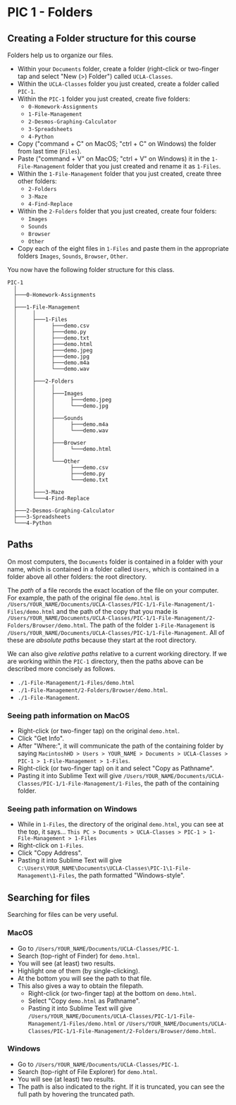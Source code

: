 # PIC 1 - Folders




## Creating a Folder structure for this course

Folders help us to organize our files.

 - Within your `Documents` folder,
   create a folder
   (right-click or two-finger tap and select "New (>) Folder")
   called `UCLA-Classes`.
 - Within the `UCLA-Classes` folder you just created,
   create a folder called `PIC-1`.
 - Within the `PIC-1` folder you just created,
   create five folders:
   - `0-Homework-Assignments`
   - `1-File-Management`
   - `2-Desmos-Graphing-Calculator`
   - `3-Spreadsheets`
   - `4-Python`
 - Copy ("command + C" on MacOS; "ctrl + C" on Windows)
   the folder from last time (`Files`).
 - Paste ("command + V" on MacOS; "ctrl + V" on Windows) it
   in the `1-File-Management` folder that you just created
   and rename it as `1-Files`.
 - Within the `1-File-Management` folder that you just created,
   create three other folders:
   - `2-Folders`
   - `3-Maze`
   - `4-Find-Replace`
 - Within the `2-Folders` folder that you just created,
   create four folders:
   - `Images`
   - `Sounds`
   - `Browser`
   - `Other`
 - Copy each of the eight files in `1-Files` and paste them in the
   appropriate folders `Images`, `Sounds`, `Browser`, `Other`.

You now have the following folder structure for this class.
```box-drawing
PIC-1
  │
  ├───0-Homework-Assignments
  │
  ├───1-File-Management
  │     │
  │     ├───1-Files
  │     │     ├───demo.csv
  │     │     ├───demo.py
  │     │     ├───demo.txt
  │     │     ├───demo.html 
  │     │     ├───demo.jpeg
  │     │     ├───demo.jpg
  │     │     ├───demo.m4a
  │     │     └───demo.wav
  │     │
  │     ├───2-Folders
  │     │     │
  │     │     ├───Images
  │     │     │     ├───demo.jpeg
  │     │     │     └───demo.jpg
  │     │     │
  │     │     ├───Sounds
  │     │     │     ├───demo.m4a
  │     │     │     └───demo.wav
  │     │     │
  │     │     ├───Browser
  │     │     │     └───demo.html
  │     │     │
  │     │     └───Other
  │     │           ├───demo.csv
  │     │           ├───demo.py
  │     │           └───demo.txt
  │     │  
  │     ├───3-Maze
  │     └───4-Find-Replace
  │
  ├───2-Desmos-Graphing-Calculator
  ├───3-Spreadsheets
  └───4-Python
```




## Paths

On most computers, the `Documents` folder is contained in a folder with your name,
which is contained in a folder called `Users`,
which is contained in a folder above all other folders: the root directory.

The *path* of a file records the exact location of the file on your computer.
For example, the path of the original file `demo.html` is
`/Users/YOUR_NAME/Documents/UCLA-Classes/PIC-1/1-File-Management/1-Files/demo.html`
and the path of the copy that you made is
`/Users/YOUR_NAME/Documents/UCLA-Classes/PIC-1/1-File-Management/2-Folders/Browser/demo.html`.
The path of the folder `1-File-Management` is `/Users/YOUR_NAME/Documents/UCLA-Classes/PIC-1/1-File-Management`.
All of these are *absolute paths* because they start at the root directory.

We can also give *relative paths* relative to a current working directory.
If we are working within the `PIC-1` directory, then
the paths above can be described more concisely as follows.
 - `./1-File-Management/1-Files/demo.html`
 - `./1-File-Management/2-Folders/Browser/demo.html`.
 - `./1-File-Management`.


### Seeing path information on MacOS

 - Right-click (or two-finger tap) on the original `demo.html`.
 - Click "Get Info".
 - After "Where:", it will communicate the path of the containing folder by saying
   `MacintoshHD > Users > YOUR_NAME > Documents > UCLA-Classes > PIC-1 > 1-File-Management > 1-Files`.
 - Right-click (or two-finger tap) on it and select "Copy as Pathname".
 - Pasting it into Sublime Text will give
   `/Users/YOUR_NAME/Documents/UCLA-Classes/PIC-1/1-File-Management/1-Files`,
   the path of the containing folder.

### Seeing path information on Windows

 - While in `1-Files`, the directory of the original `demo.html`, you can see at the top, it says...
   `This PC > Documents > UCLA-Classes > PIC-1 > 1-File-Management > 1-Files`
 - Right-click on `1-Files`.
 - Click "Copy Address".
 - Pasting it into Sublime Text will give
   `C:\Users\YOUR_NAME\Documents\UCLA-Classes\PIC-1\1-File-Management\1-Files`,
   the path formatted "Windows-style".




## Searching for files

Searching for files can be very useful.

### MacOS

 - Go to `/Users/YOUR_NAME/Documents/UCLA-Classes/PIC-1`.
 - Search (top-right of Finder) for `demo.html`.
 - You will see (at least) two results.
 - Highlight one of them (by single-clicking).
 - At the bottom you will see the path to that file.
 - This also gives a way to obtain the filepath.
   - Right-click (or two-finger tap) at the bottom on `demo.html`.
   - Select "Copy `demo.html` as Pathname".
   - Pasting it into Sublime Text will give
     `/Users/YOUR_NAME/Documents/UCLA-Classes/PIC-1/1-File-Management/1-Files/demo.html` or
     `/Users/YOUR_NAME/Documents/UCLA-Classes/PIC-1/1-File-Management/2-Folders/Browser/demo.html`.

### Windows

 - Go to `/Users/YOUR_NAME/Documents/UCLA-Classes/PIC-1`.
 - Search (top-right of File Explorer) for `demo.html`.
 - You will see (at least) two results.
 - The path is also indicated to the right.
   If it is truncated, you can see the full path by hovering the truncated path.
